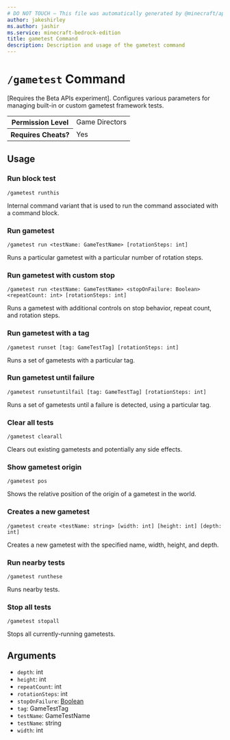 ```yaml
---
# DO NOT TOUCH — This file was automatically generated by @minecraft/api-docs-generator, to report problems file an issue at https://github.com/Mojang/minecraft-scripting-libraries
author: jakeshirley
ms.author: jashir
ms.service: minecraft-bedrock-edition
title: gametest Command
description: Description and usage of the gametest command
---
```

# `/gametest` Command
[Requires the Beta APIs experiment].  Configures various parameters for managing built-in or custom gametest framework tests.

<table>
  <tr>
    <th>Permission Level</th>
    <td>Game Directors</td>
  </tr>
  <tr>
    <th>Requires Cheats?</th>
    <td>Yes</td>
  </tr>
</table>

## Usage
### Run block test
`/gametest runthis`

Internal command variant that is used to run the command associated with a command block.

### Run gametest
`/gametest run <testName: GameTestName> [rotationSteps: int]`

Runs a particular gametest with a particular number of rotation steps.

### Run gametest with custom stop
`/gametest run <testName: GameTestName> <stopOnFailure: Boolean> <repeatCount: int> [rotationSteps: int]`

Runs a gametest with additional controls on stop behavior, repeat count, and rotation steps.

### Run gametest with a tag
`/gametest runset [tag: GameTestTag] [rotationSteps: int]`

Runs a set of gametests with a particular tag.

### Run gametest until failure
`/gametest runsetuntilfail [tag: GameTestTag] [rotationSteps: int]`

Runs a set of gametests until a failure is detected, using a particular tag.

### Clear all tests
`/gametest clearall`

Clears out existing gametests and potentially any side effects.

### Show gametest origin
`/gametest pos`

Shows the relative position of the origin of a gametest in the world.

### Creates a new gametest
`/gametest create <testName: string> [width: int] [height: int] [depth: int]`

Creates a new gametest with the specified name, width, height, and depth.

### Run nearby tests
`/gametest runthese`

Runs nearby tests.

### Stop all tests
`/gametest stopall`

Stops all currently-running gametests.

## Arguments
- `depth`: int
- `height`: int
- `repeatCount`: int
- `rotationSteps`: int
- `stopOnFailure`: [Boolean](../enums/Boolean.md)
- `tag`: GameTestTag
- `testName`: GameTestName
- `testName`: string
- `width`: int

